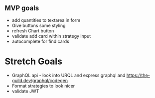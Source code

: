 ## MVP goals
* add quantities to textarea in form
* Give buttons some styling
* refresh Chart button
* validate add card within strategy input
* autocomplete for find cards

# Stretch Goals
* GraphQL api - look into URQL and express graphql and https://the-guild.dev/graphql/codegen 
* Format strategies to look nicer
* validate JWT